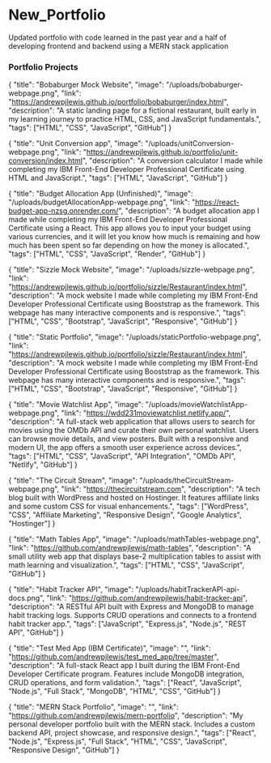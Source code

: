 # New_Portfolio
Updated portfolio with code learned in the past year and a half of developing frontend and backend using a MERN stack application

### Portfolio Projects

{
  "title": "Bobaburger Mock Website",
  "image": "/uploads/bobaburger-webpage.png",
  "link": "https://andrewpjlewis.github.io/portfolio/bobaburger/index.html",
  "description": "A static landing page for a fictional restaurant, built early in my learning journey to practice HTML, CSS, and JavaScript fundamentals.",
  "tags": ["HTML", "CSS", "JavaScript", "GitHub"]
}

{
  "title": "Unit Conversion app",
  "image": "/uploads/unitConversion-webpage.png",
  "link": "https://andrewpjlewis.github.io/portfolio/unit-conversion/index.html",
  "description": "A conversion calculator I made while completing my IBM Front-End Developer Professional Certificate using HTML and JavaScript.",
  "tags": ["HTML", "JavaScript", "GitHub"]
}

{
  "title": "Budget Allocation App (Unfinished)",
  "image": "/uploads/budgetAllocationApp-webpage.png",
  "link": "https://react-budget-app-nzsg.onrender.com/",
  "description": "A budget allocation app I made while completing my IBM Front-End Developer Professional Certificate using a React. This app allows you to input your budget using various currencies, and it will let you know how much is remaining and how much has been spent so far depending on how the money is allocated.",
  "tags": ["HTML", "CSS", "JavaScript", "Render", "GitHub"]
}

{
  "title": "Sizzle Mock Website",
  "image": "/uploads/sizzle-webpage.png",
  "link": "https://andrewpjlewis.github.io/portfolio/sizzle/Restaurant/index.html",
  "description": "A mock website I made while completing my IBM Front-End Developer Professional Certificate using Booststrap as the framework. This webpage has many interactive components and is responsive.",
  "tags": ["HTML", "CSS", "Bootstrap", "JavaScript", "Responsive", "GitHub"]
}

{
  "title": "Static Portfolio",
  "image": "/uploads/staticPortfolio-webpage.png",
  "link": "https://andrewpjlewis.github.io/portfolio/sizzle/Restaurant/index.html",
  "description": "A mock website I made while completing my IBM Front-End Developer Professional Certificate using Booststrap as the framework. This webpage has many interactive components and is responsive.",
  "tags": ["HTML", "CSS", "Bootstrap", "JavaScript", "Responsive", "GitHub"]
}

{
  "title": "Movie Watchlist App",
  "image": "/uploads/movieWatchlistApp-webpage.png",
  "link": "https://wdd231moviewatchlist.netlify.app/",
  "description": "A full-stack web application that allows users to search for movies using the OMDb API and curate their own personal watchlist. Users can browse movie details, and view posters. Built with a responsive and modern UI, the app offers a smooth user experience across devices.",
  "tags": ["HTML", "CSS", "JavaScript", "API Integration", "OMDb API", "Netlify", "GitHub"]
}

{
  "title": "The Circuit Stream",
  "image": "/uploads/theCircuitStream-webpage.png",
  "link": "https://thecircuitstream.com",
  "description": "A tech blog built with WordPress and hosted on Hostinger. It features affiliate links and some custom CSS for visual enhancements.",
  "tags": ["WordPress", "CSS", "Affiliate Marketing", "Responsive Design", "Google Analytics", "Hostinger"]
}

{
  "title": "Math Tables App",
  "image": "/uploads/mathTables-webpage.png",
  "link": "https://github.com/andrewpjlewis/math-tables",
  "description": "A small utility web app that displays base-2 multiplication tables to assist with math learning and visualization.",
  "tags": ["HTML", "CSS", "JavaScript", "GitHub"]
}

{
  "title": "Habit Tracker API",
  "image": "/uploads/habitTrackerAPI-api-docs.png",
  "link": "https://github.com/andrewpjlewis/habit-tracker-api",
  "description": "A RESTful API built with Express and MongoDB to manage habit tracking logs. Supports CRUD operations and connects to a frontend habit tracker app.",
  "tags": ["JavaScript", "Express.js", "Node.js", "REST API", "GitHub"]
}

{
  "title": "Test Med App (IBM Certificate)",
  "image": "",
  "link": "https://github.com/andrewpjlewis/test_med_app/tree/master",
  "description": "A full-stack React app I built during the IBM Front-End Developer Certificate program. Features include MongoDB integration, CRUD operations, and form validation.",
  "tags": ["React", "JavaScript", "Node.js", "Full Stack", "MongoDB", "HTML", "CSS", "GitHub"]
}

{
  "title": "MERN Stack Portfolio",
  "image": "",
  "link": "https://github.com/andrewpjlewis/mern-portfolio",
  "description": "My personal developer portfolio built with the MERN stack. Includes a custom backend API, project showcase, and responsive design.",
  "tags": ["React", "Node.js", "Express.js", "Full Stack", "HTML", "CSS", "JavaScript", "Responsive Design", "GitHub"]
}